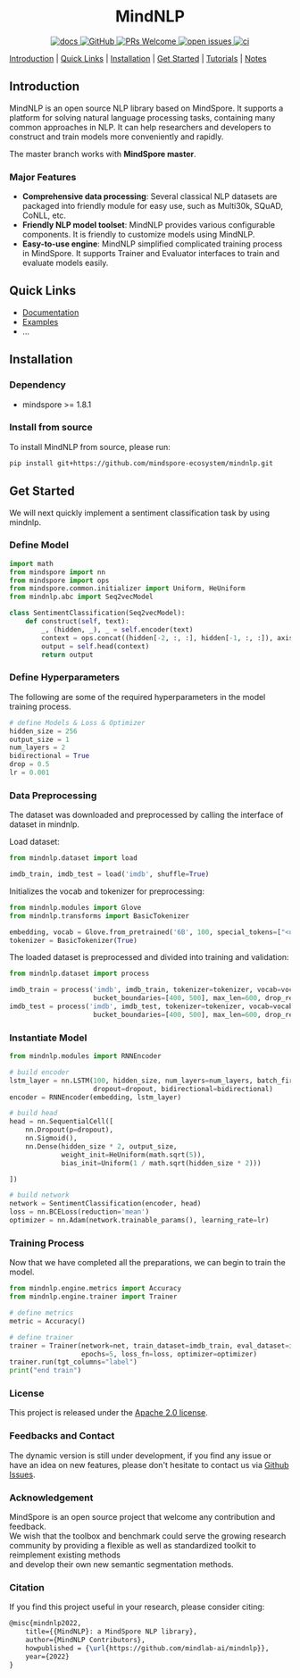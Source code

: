 # <center> MindNLP

<p align="center">
    <a href="https://mindnlp.cqu.ai/en/latest/">
        <img alt="docs" src="https://img.shields.io/badge/docs-latest-blue">
    </a>
    <a href="https://github.com/mindspore-lab/mindnlp/blob/master/LICENSE">
        <img alt="GitHub" src="https://img.shields.io/github/license/mindspore-lab/mindnlp.svg">
    </a>
    <a href="https://github.com/mindspore-lab/mindnlp/pulls">
        <img alt="PRs Welcome" src="https://img.shields.io/badge/PRs-welcome-pink.svg">
    </a>
    <a href="https://github.com/mindspore-lab/mindnlp/issues">
        <img alt="open issues" src="https://img.shields.io/github/issues/mindspore-lab/mindnlp">
    </a>
    <a href="https://github.com/mindspore-lab/mindnlp/actions">
        <img alt="ci" src="https://github.com/mindspore-lab/mindnlp/actions/workflows/ci_pipeline.yaml/badge.svg">
    </a>
</p>

[Introduction](#introduction) |
[Quick Links](#quick-links) |
[Installation](#installation) |
[Get Started](#get-started) |
[Tutorials](#tutorials) |
[Notes](#notes)

## Introduction

MindNLP is an open source NLP library based on MindSpore. It supports a platform for solving natural language processing tasks, containing many common approaches in NLP. It can help researchers and developers to construct and train models more conveniently and rapidly.

The master branch works with **MindSpore master**.

### Major Features

- **Comprehensive data processing**: Several classical NLP datasets are packaged into friendly module for easy use, such as Multi30k, SQuAD, CoNLL, etc.
- **Friendly NLP model toolset**: MindNLP provides various configurable components. It is friendly to customize models using MindNLP.
- **Easy-to-use engine**: MindNLP simplified complicated training process in MindSpore. It supports Trainer and Evaluator interfaces to train and evaluate models easily.

## Quick Links

- [Documentation](https://mindnlp.cqu.ai/en/latest/)
- [Examples](https://github.com/mindspore-ecosystem/mindnlp/tree/master/examples)
- ...

## Installation

### Dependency

- mindspore >= 1.8.1

### Install from source

To install MindNLP from source, please run:

```bash
pip install git+https://github.com/mindspore-ecosystem/mindnlp.git
```

## Get Started

We will next quickly implement a sentiment classification task by using mindnlp.

### Define Model

```python
import math
from mindspore import nn
from mindspore import ops
from mindspore.common.initializer import Uniform, HeUniform
from mindnlp.abc import Seq2vecModel

class SentimentClassification(Seq2vecModel):
    def construct(self, text):
        _, (hidden, _), _ = self.encoder(text)
        context = ops.concat((hidden[-2, :, :], hidden[-1, :, :]), axis=1)
        output = self.head(context)
        return output
```
    
### Define Hyperparameters
The following are some of the required hyperparameters in the model training process.
```python
# define Models & Loss & Optimizer
hidden_size = 256
output_size = 1
num_layers = 2
bidirectional = True
drop = 0.5
lr = 0.001
```

### Data Preprocessing
The dataset was downloaded and preprocessed by calling the interface of dataset in mindnlp.

Load dataset:
```python
from mindnlp.dataset import load

imdb_train, imdb_test = load('imdb', shuffle=True)
```

Initializes the vocab and tokenizer for preprocessing:
```python
from mindnlp.modules import Glove
from mindnlp.transforms import BasicTokenizer

embedding, vocab = Glove.from_pretrained('6B', 100, special_tokens=["<unk>", "<pad>"], dropout=drop)
tokenizer = BasicTokenizer(True)
```

The loaded dataset is preprocessed and divided into training and validation:
```python
from mindnlp.dataset import process

imdb_train = process('imdb', imdb_train, tokenizer=tokenizer, vocab=vocab, \
                     bucket_boundaries=[400, 500], max_len=600, drop_remainder=True)
imdb_test = process('imdb', imdb_test, tokenizer=tokenizer, vocab=vocab, \
                     bucket_boundaries=[400, 500], max_len=600, drop_remainder=False)
```

### Instantiate Model
```python
from mindnlp.modules import RNNEncoder

# build encoder
lstm_layer = nn.LSTM(100, hidden_size, num_layers=num_layers, batch_first=True,
                     dropout=dropout, bidirectional=bidirectional)
encoder = RNNEncoder(embedding, lstm_layer)

# build head
head = nn.SequentialCell([
    nn.Dropout(p=dropout),
    nn.Sigmoid(),
    nn.Dense(hidden_size * 2, output_size,
             weight_init=HeUniform(math.sqrt(5)),
             bias_init=Uniform(1 / math.sqrt(hidden_size * 2)))

])

# build network
network = SentimentClassification(encoder, head)
loss = nn.BCELoss(reduction='mean')
optimizer = nn.Adam(network.trainable_params(), learning_rate=lr)
```

### Training Process
Now that we have completed all the preparations, we can begin to train the model.
```python
from mindnlp.engine.metrics import Accuracy
from mindnlp.engine.trainer import Trainer

# define metrics
metric = Accuracy()

# define trainer
trainer = Trainer(network=net, train_dataset=imdb_train, eval_dataset=imdb_valid, metrics=metric,
                  epochs=5, loss_fn=loss, optimizer=optimizer)
trainer.run(tgt_columns="label")
print("end train")
```

<!-- ## Tutorials

- (list of more tutorials...) -->

<!-- ## Notes -->

### License

This project is released under the [Apache 2.0 license](LICENSE).

### Feedbacks and Contact

The dynamic version is still under development, if you find any issue or have an idea on new features, please don't hesitate to contact us via [Github Issues](https://github.com/mindspore-lab/mindnlp/issues).

### Acknowledgement

MindSpore is an open source project that welcome any contribution and feedback.  
We wish that the toolbox and benchmark could serve the growing research  
community by providing a flexible as well as standardized toolkit to reimplement existing methods  
and develop their own new semantic segmentation methods.

### Citation

If you find this project useful in your research, please consider citing:

```latex
@misc{mindnlp2022,
    title={{MindNLP}: a MindSpore NLP library},
    author={MindNLP Contributors},
    howpublished = {\url{https://github.com/mindlab-ai/mindnlp}},
    year={2022}
}
```
